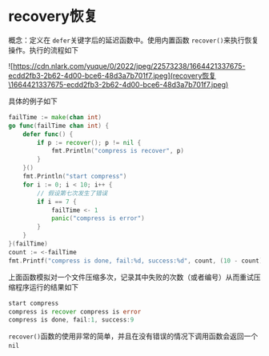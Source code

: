 # recovery恢复

概念：定义在 `defer`关键字后的延迟函数中。使用内置函数 `recover()`来执行恢复操作。执行的流程如下

![https://cdn.nlark.com/yuque/0/2022/jpeg/22573238/1664421337675-ecdd2fb3-2b62-4d00-bce6-48d3a7b701f7.jpeg](recovery恢复\1664421337675-ecdd2fb3-2b62-4d00-bce6-48d3a7b701f7.jpeg)

具体的例子如下

```Go
failTime := make(chan int)
go func(failTime chan int) {
    defer func() {
        if p := recover(); p != nil {
            fmt.Println("compress is recover", p)
        }
    }()
    fmt.Println("start compress")
    for i := 0; i < 10; i++ {
        // 假设第七次发生了错误
        if i == 7 {
            failTime <- 1
            panic("compress is error")
        }
    }
}(failTime)
count := <-failTime
fmt.Printf("compress is done, fail:%d, success:%d", count, (10 - count))
```

上面函数模拟对一个文件压缩多次，记录其中失败的次数（或者编号）从而重试压缩程序运行的结果如下

```Go
start compress
compress is recover compress is error
compress is done, fail:1, success:9
```

`recover()`函数的使用非常的简单，并且在没有错误的情况下调用函数会返回一个`nil`


